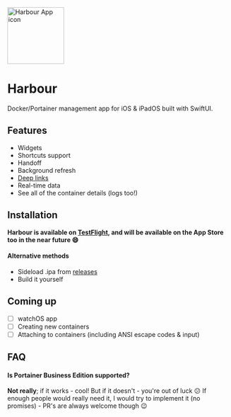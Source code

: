 <img src="https://harbour.shameful.xyz/media/favicon.png" width="128" alt="Harbour App icon" />

# Harbour
Docker/Portainer management app for iOS & iPadOS built with SwiftUI.

## Features
- Widgets
- Shortcuts support
- Handoff
- Background refresh
- [Deep links](https://harbour.shameful.xyz/docs/deep-links)
- Real-time data
- See all of the container details (logs too!)

## Installation
**Harbour is available on [TestFlight](https://testflight.apple.com/join/F2vK7xo4), and will be available on the App Store too in the near future 😄**
#### Alternative methods
- Sideload .ipa from [releases](https://github.com/rrroyal/Harbour/releases/latest)
- Build it yourself

## Coming up
- [ ] watchOS app
- [ ] Creating new containers
- [ ] Attaching to containers (including ANSI escape codes & input)

## FAQ
#### Is Portainer Business Edition supported?
**Not really**; if it works - cool! But if it doesn't - you're out of luck 😕 If enough people would really need it, I would try to implement it (no promises) - PR's are always welcome though 😉

